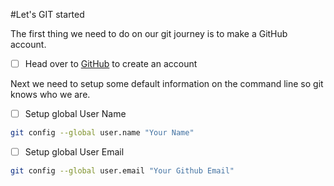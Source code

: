 #Let's GIT started

The first thing we need to do on our git journey is to make a GitHub account.

- [ ] Head over to [GitHub](https://github.com/signup) to create an account

Next we need to setup some default information on the command line so git knows who we are.
- [ ] Setup global User Name

```bash
git config --global user.name "Your Name"
```

- [ ] Setup global User Email

```bash
git config --global user.email "Your Github Email"
```